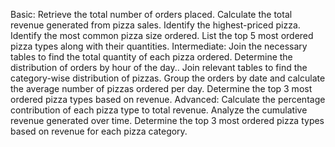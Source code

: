 Basic:
Retrieve the total number of orders placed.
Calculate the total revenue generated from pizza sales.
Identify the highest-priced pizza.
Identify the most common pizza size ordered.
List the top 5 most ordered pizza types along with their quantities.
Intermediate:
Join the necessary tables to find the total quantity of each pizza ordered.
Determine the distribution of orders by hour of the day..
Join relevant tables to find the category-wise distribution of pizzas.
Group the orders by date and calculate the average number of pizzas ordered per day.
Determine the top 3 most ordered pizza types based on revenue.
Advanced:
Calculate the percentage contribution of each pizza type to total revenue.
Analyze the cumulative revenue generated over time.
Determine the top 3 most ordered pizza types based on revenue for each pizza category.

